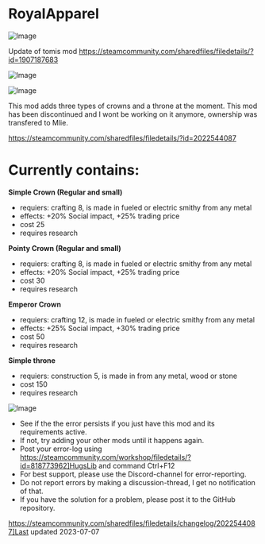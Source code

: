 # RoyalApparel

![Image](https://i.imgur.com/buuPQel.png)

Update of tomis mod
https://steamcommunity.com/sharedfiles/filedetails/?id=1907187683

![Image](https://i.imgur.com/pufA0kM.png)

	
![Image](https://i.imgur.com/Z4GOv8H.png)


This mod adds three types of crowns and a throne at the moment. This mod has been discontinued and I wont be working on it anymore, ownership was transfered to Mlie.

https://steamcommunity.com/sharedfiles/filedetails/?id=2022544087

# Currently contains:


**Simple Crown (Regular and small)** 
- requiers: crafting 8, is made in fueled or electric smithy from any metal
- effects: +20% Social impact, +25% trading price
- cost 25
- requires research

**Pointy Crown (Regular and small)** 
- requiers: crafting 8, is made in fueled or electric smithy from any metal
- effects: +20% Social impact, +25% trading price
- cost 30
- requires research

**Emperor Crown** 
- requiers: crafting 12, is made in fueled or electric smithy from any metal
- effects: +25% Social impact, +30% trading price
- cost 50
- requires research

**Simple throne** 
- requiers: construction 5, is made in from any metal, wood or stone
- cost 150
- requires research


![Image](https://i.imgur.com/PwoNOj4.png)



-  See if the the error persists if you just have this mod and its requirements active.
-  If not, try adding your other mods until it happens again.
-  Post your error-log using https://steamcommunity.com/workshop/filedetails/?id=818773962]HugsLib and command Ctrl+F12
-  For best support, please use the Discord-channel for error-reporting.
-  Do not report errors by making a discussion-thread, I get no notification of that.
-  If you have the solution for a problem, please post it to the GitHub repository.




https://steamcommunity.com/sharedfiles/filedetails/changelog/2022544087]Last updated 2023-07-07
